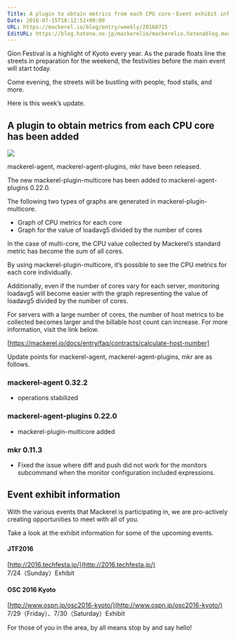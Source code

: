 ```yaml
---
Title: A plugin to obtain metrics from each CPU core・Event exhibit information
Date: 2016-07-15T18:12:51+09:00
URL: https://mackerel.io/blog/entry/weekly/20160715
EditURL: https://blog.hatena.ne.jp/mackerelio/mackerelio.hatenablog.mackerel.io/atom/entry/6653812171405697156
---
```


Gion Festival is a highlight of Kyoto every year. As the parade floats line the streets in preparation for the weekend, the festivities before the main event will start today. 
 
Come evening, the streets will be bustling with people, food stalls, and more. 

Here is this week’s update. 

## A plugin to obtain metrics from each CPU core has been added

![](https://cdn-ak.f.st-hatena.com/images/fotolife/a/andyyk/20160715/20160715180200.png)

mackerel-agent, mackerel-agent-plugins, mkr have been released.

The new mackerel-plugin-multicore has been added to mackerel-agent-plugins 0.22.0.

The following two types of graphs are generated in mackerel-plugin-multicore. 

- Graph of CPU metrics for each core
- Graph for the value of loadavg5 divided by the number of cores

In the case of multi-core, the CPU value collected by Mackerel’s standard metric has become the sum of all cores. 

By using mackerel-plugin-multicore, it’s possible to see the CPU metrics for each core individually.

Additionally, even if the number of cores vary for each server, monitoring loadavg5 will become easier with the graph representing the value of loadavg5 divided by the number of cores.

For servers with a large number of cores, the number of host metrics to be collected becomes larger and the billable host count can increase. For more information, visit the link below. 

[https://mackerel.io/docs/entry/faq/contracts/calculate-host-number]

Update points for mackerel-agent, mackerel-agent-plugins, mkr are as follows.

### mackerel-agent 0.32.2

- operations stabilized 

### mackerel-agent-plugins 0.22.0

- mackerel-plugin-multicore added

### mkr 0.11.3

- Fixed the issue where diff and push did not work for the monitors subcommand when the monitor configuration included expressions.

## Event exhibit information

With the various events that Mackerel is participating in, we are pro-actively creating opportunities to meet with all of you. 

Take a look at the exhibit information for some of the upcoming events. 

#### JTF2016
[http://2016.techfesta.jp/](http://2016.techfesta.jp/)                                
7/24（Sunday）Exhibit


#### OSC 2016 Kyoto
[http://www.ospn.jp/osc2016-kyoto/](http://www.ospn.jp/osc2016-kyoto/)  
7/29（Friday）、7/30（Saturday）Exhibit

For those of you in the area, by all means stop by and say hello!
